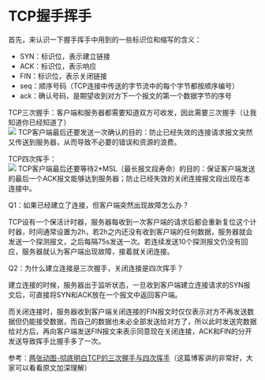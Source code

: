 # TCP握手挥手

首先，来认识一下握手挥手中用到的一些标识位和缩写的含义：

* SYN：标识位，表示建立链接
* ACK：标识位，表示响应
* FIN：标识位，表示关闭链接
* seq：顺序号码（TCP连接中传送的字节流中的每个字节都按顺序编号）
* ack：确认号码，是期望收到对方下一个报文的第一个数据字节的序号

TCP三次握手：客户端和服务器都需要知道双方可收发，因此需要三次握手（让我知道你已经知道了）\
![](../%E8%AE%A1%E7%AE%97%E6%9C%BA%E7%BD%91%E7%BB%9C/Images/TCP%E6%8F%A1%E6%89%8B.png) TCP客户端最后还要发送一次确认的目的：防止已经失效的连接请求报文突然又传送到服务器，从而导致不必要的错误和资源的浪费。

TCP四次挥手：\
![](../%E8%AE%A1%E7%AE%97%E6%9C%BA%E7%BD%91%E7%BB%9C/Images/TCP%E6%8C%A5%E6%89%8B.png) TCP客户端最后还要等待2\*MSL（最长报文段寿命）的目的：保证客户端发送的最后一个ACK报文能够达到服务器；防止已经失效的关闭连接报文段出现在本连接中。

Q1：如果已经建立了连接，但客户端突然出现故障怎么办？

TCP设有一个保活计时器，服务器每收到一次客户端的请求后都会重新复位这个计时器，时间通常设置为2h，若2h之内还没有收到客户端的任何数据，服务器就会发送一个探测报文，之后每隔75s发送一次。若连续发送10个探测报文仍没有回应，服务器就认为客户端出现故障，接着就关闭连接。

Q2：为什么建立连接是三次握手，关闭连接是四次挥手？

建立连接的时候，服务器出于监听状态，一旦收到客户端建立连接请求的SYN报文后，可直接将SYN和ACK放在一个报文中返回客户端。

而关闭连接时，服务器收到客户端关闭连接的FIN报文时仅仅表示对方不再发送数据但仍能接受数据，而自己的数据也未必全部发送给对方了，所以此时发送完数据给对方后，再向客户端发送FIN报文来表示同意现在关闭连接，ACK和FIN的分开发送导致挥手比握手多了一次。

参考：[两张动图-彻底明白TCP的三次握手与四次挥手](https://blog.csdn.net/qzcsu/article/details/72861891)（这篇博客讲的非常好，大家可以看看原文加深理解）
